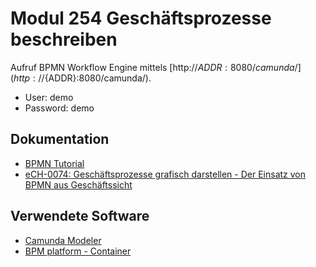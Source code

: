 # Modul 254 Geschäftsprozesse beschreiben

Aufruf BPMN Workflow Engine mittels [http://${ADDR}:8080/camunda/](http://${ADDR}:8080/camunda/).

* User:     demo
* Password: demo

## Dokumentation

* [BPMN Tutorial](https://github.com/mc-b/bpmn-tutorial)
* [eCH-0074: Geschäftsprozesse grafisch darstellen - Der Einsatz von BPMN aus Geschäftssicht](https://www.ech.ch/vechweb/page?p=dossier&documentNumber=eCH-0074)

## Verwendete Software

* [Camunda Modeler](https://camunda.org/download/modeler/)
* [BPM platform - Container](https://hub.docker.com/r/camunda/camunda-bpm-platform)
